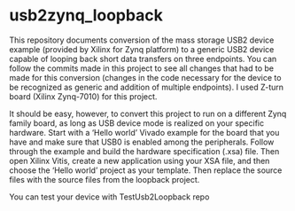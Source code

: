 # usb2zynq_loopback
This repository documents conversion of the mass storage USB2 device example (provided by Xilinx for Zynq platform) to a generic USB2 device capable of looping back short data transfers on three endpoints. You can follow the commits made in this project to see all changes that had to be made for this conversion (changes in the code necessary for the device to be recognized as generic and addition of multiple endpoints). I used Z-turn board (Xilinx Zynq-7010) for this project.

It should be easy, however, to convert this project to run on a different Zynq family board, as long as USB device mode is realized on your specific hardware. Start with a ‘Hello world’ Vivado example for the board that you have and make sure that USB0 is enabled among the peripherals. Follow through the example and build the hardware specification (.xsa) file. Then open Xilinx Vitis, create a new application using your XSA file, and then choose the ‘Hello world’ project as your template. Then replace the source files with the source files from the loopback project.

You can test your device with TestUsb2Loopback repo
